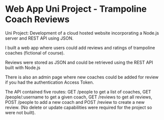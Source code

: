# Web App Uni Project - Trampoline Coach Reviews

Uni Project: Development of a cloud hosted website incorporating a Node.js server and REST API using JSON.

I built a web app where users could add reviews and ratings of trampoline coaches (fictional of course).

Reviews were stored as JSON and could be retrieved using the REST API built with Node.js

There is also an admin page where new coaches could be added for review if you had the authentication Access Token.

The API contained five routes: GET /people to get a list of coaches, GET /people/:username to get a given coach, GET /reviews to get all reviews, 
POST /people to add a new coach and POST /review to create a new review. (No delete or update capabilities were required for the project so were not built).
